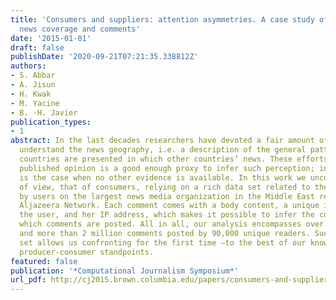 ```yaml
---
title: 'Consumers and suppliers: attention asymmetries. A case study of Al Jazeera’s
  news coverage and comments'
date: '2015-01-01'
draft: false
publishDate: '2020-09-21T07:21:35.338812Z'
authors:
- S. Abbar
- A. Jisun
- H. Kwak
- M. Yacine
- B. -H. Javier
publication_types:
- 1
abstract: In the last decades researchers have devoted a fair amount of effort to
  understand the news geography, i.e. a description of the general patterns for which
  countries are presented in which other countries’ news. These efforts presume that
  published opinion is a good enough proxy to infer such perception; indeed, that
  is the case when no other evidence is available. In this work we uncover a new point
  of view, that of consumers, relying on a rich data set related to the comments posted
  by users on the largest news media organization in the Middle East region, namely
  Aljazeera Network. Each comment comes with a body content, a unique identifier of
  the user, and her IP address, which makes it possible to infer the countries from
  which comments are posted. All in all, our analysis encompasses over 20,000 articles
  and more than 2 million comments posted by 90,000 unique readers. Such a rich data
  set allows us confronting for the first time –to the best of our knowledge– the
  producer-consumer standpoints.
featured: false
publication: '*Computational Journalism Symposium*'
url_pdf: http://cj2015.brown.columbia.edu/papers/consumers-and-suppliers.pdf
---
```


